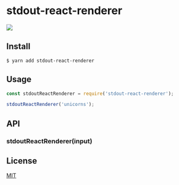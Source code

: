 # stdout-react-renderer

> 

<a title="Join on Slack" href="https://slack.callstack.io"><img src="https://slack.callstack.io/badge.svg" /></a>

## Install

```
$ yarn add stdout-react-renderer
```

## Usage

```js
const stdoutReactRenderer = require('stdout-react-renderer');

stdoutReactRenderer('unicorns');
```

## API

### stdoutReactRenderer(input)



## License

[MIT](./LICENSE)
